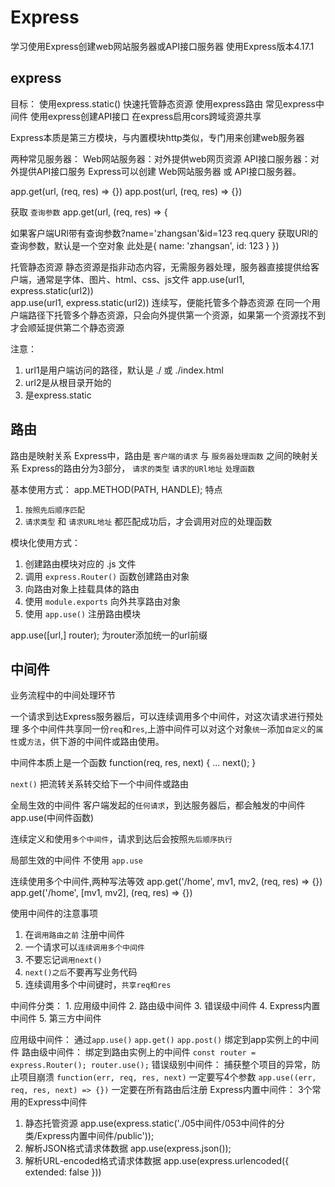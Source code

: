 # Express
学习使用Express创建web网站服务器或API接口服务器
使用Express版本4.17.1

## express
目标：
使用express.static() 快速托管静态资源
使用express路由
常见express中间件
使用express创建API接口
在express启用cors跨域资源共享

Express本质是第三方模块，与内置模块http类似，专门用来创建web服务器

两种常见服务器：
Web网站服务器：对外提供web网页资源
API接口服务器：对外提供API接口服务
Express可以创建 Web网站服务器 或 API接口服务器。

app.get(url, (req, res) => {})
app.post(url, (req, res) => {})

获取 `查询参数`
app.get(url, (req, res) => {
  
  如果客户端URl带有查询参数?name='zhangsan'&id=123
  req.query 获取URl的查询参数，默认是一个空对象 此处是{ name: 'zhangsan', id: 123 }
})


托管静态资源
静态资源是指非动态内容，无需服务器处理，服务器直接提供给客户端，通常是字体、图片、html、css、js文件
app.use(url1, express.static(url2))  
app.use(url1, express.static(url2))  连续写，便能托管多个静态资源
在同一个用户端路径下托管多个静态资源，只会向外提供第一个资源，如果第一个资源找不到才会顺延提供第二个静态资源

注意：
  1. url1是用户端访问的路径，默认是 ./ 或 ./index.html
  1. url2是从根目录开始的
  2. 是express.static

## 路由
路由是映射关系
Express中，路由是 `客户端的请求` 与 `服务器处理函数` 之间的映射关系
Express的路由分为3部分， `请求的类型` `请求的URl地址` `处理函数`

基本使用方式：
app.METHOD(PATH, HANDLE);
特点 
  1. `按照先后顺序匹配`
  2. `请求类型` 和 `请求URL地址` 都匹配成功后，才会调用对应的处理函数

模块化使用方式：
  1. 创建路由模块对应的 .js 文件
  2. 调用 `express.Router()` 函数创建路由对象
  3. 向路由对象上挂载具体的路由
  4. 使用 `module.exports` 向外共享路由对象
  5. 使用 `app.use()` 注册路由模块

app.use([url,] router);
为router添加统一的url前缀

## 中间件
业务流程中的中间处理环节

一个请求到达Express服务器后，可以连续调用多个中间件，对这次请求进行预处理
多个中间件共享同一份`req`和`res`,上游中间件可以对这个对象`统一`添加`自定义`的`属性`或`方法`，供下游的中间件或路由使用。

中间件本质上是一个函数
function(req, res, next) {
  ...
  next();
}

`next()` 把流转关系转交给下一个中间件或路由

全局生效的中间件
客户端发起的`任何请求`，到达服务器后，都会触发的中间件
app.use(中间件函数)

连续定义和使用`多个中间件`，请求到达后会按照`先后顺序执行`


局部生效的中间件
不使用 `app.use`

连续使用多个中间件,两种写法等效
app.get('/home', mv1, mv2, (req, res) => {})
app.get('/home', [mv1, mv2], (req, res) => {})

使用中间件的注意事项
  1. 在`调用路由之前` 注册中间件
  2. 一个请求可以`连续调用多个中间件`
  3. 不要忘记`调用next()`
  4. `next()之后`不要再写业务代码
  5. 连续调用多个中间键时，`共享req和res`

  中间件分类：
    1. 应用级中间件
    2. 路由级中间件
    3. 错误级中间件
    4. Express内置中间件
    5. 第三方中间件

应用级中间件：
  通过`app.use()` `app.get()` `app.post()` 绑定到app实例上的中间件
路由级中间件：
  绑定到路由实例上的中间件 `const router = express.Router(); router.use();`
错误级别中间件：
  捕获整个项目的异常，防止项目崩溃 `function(err, req, res, next)` 一定要写4个参数
  `app.use((err, req, res, next) => {})`
  一定要在所有路由后注册
Express内置中间件：
  3个常用的Express中间件
  1. 静态托管资源
    app.use(express.static('./05中间件/053中间件的分类/Express内置中间件/public'));
  2. 解析JSON格式请求体数据
    app.use(express.json());
  3. 解析URL-encoded格式请求体数据
    app.use(express.urlencoded({ extended: false }))
